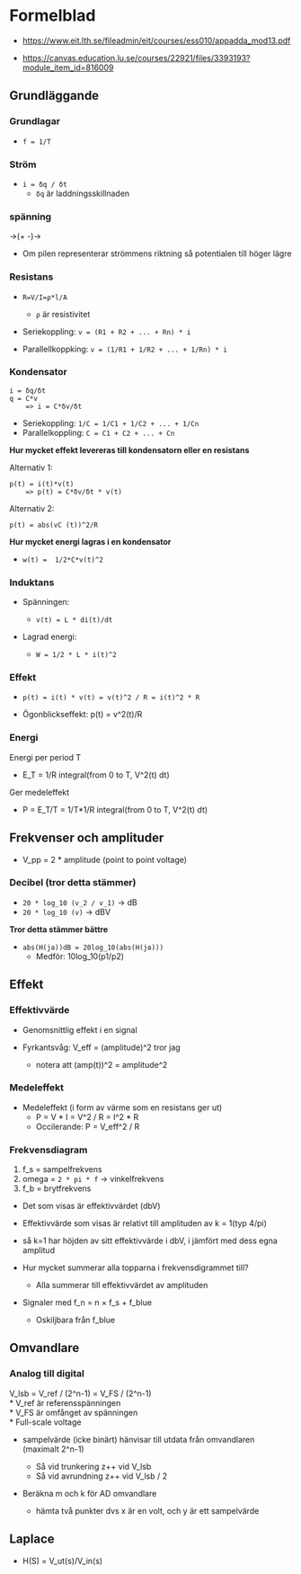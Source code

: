 # Formelblad
- https://www.eit.lth.se/fileadmin/eit/courses/ess010/appadda_mod13.pdf

- https://canvas.education.lu.se/courses/22921/files/3393193?module_item_id=816009 

## Grundläggande
### Grundlagar
* `f = 1/T`

### Ström
* `i = δq / δt`
    * `δq` är laddningsskillnaden

### spänning
->(+ -)->
   * Om pilen representerar strömmens riktning så potentialen till höger lägre

### Resistans
* `R=V/I=ρ*l/A`
    * `ρ` är resistivitet

* Seriekoppling: `v = (R1 + R2 + ... + Rn) * i `

* Parallellkoppking: `v = (1/R1 + 1/R2 + ... + 1/Rn) * i`

### Kondensator
```
i = δq/δt
q = C*v
    => i = C*δv/δt
```
* Seriekoppling: `1/C = 1/C1 + 1/C2 + ... + 1/Cn`
* Parallelkoppling: `C = C1 + C2 + ... + Cn`

**Hur mycket effekt levereras till kondensatorn eller en resistans**  

Alternativ 1:
```
p(t) = i(t)*v(t)
    => p(t) = C*δv/δt * v(t)
```

Alternativ 2: 

```
p(t) = abs(vC (t))^2/R
```

**Hur mycket energi lagras i en kondensator**  
* `w(t) =  1/2*C*v(t)^2`

### Induktans
* Spänningen:
  * `v(t) = L * di(t)/dt`

* Lagrad energi:
  * `W = 1/2 * L * i(t)^2`


### Effekt
* `p(t) = i(t) * v(t) = v(t)^2 / R = i(t)^2 * R`

* Ögonblickseffekt: p(t) = v^2(t)/R

### Energi
Energi per period T
* E_T = 1/R integral(from 0 to T, V^2(t) dt)

Ger medeleffekt
* P = E_T/T = 1/T*1/R integral(from 0 to T, V^2(t) dt)



## Frekvenser och amplituder
* V_pp = 2 * amplitude (point to point voltage)

### Decibel (tror detta stämmer)
- `20 * log_10 (v_2 / v_1)` -> dB
- `20 * log_10 (v)` -> dBV

**Tror detta stämmer bättre**
* `abs(H(jɷ))dB = 20log_10(abs(H(jɷ)))`
    * Medför: 10log_10(p1/p2)

## Effekt
### Effektivvärde
* Genomsnittlig effekt i en signal

* Fyrkantsvåg: V_eff = (amplitude)^2 tror jag
    * notera att (amp(t))^2 = amplitude^2

### Medeleffekt
* Medeleffekt (i form av värme som en resistans ger ut)
    * P = V * I = V^2 / R = I^2 * R
    * Occilerande: P = V_eff^2 / R

### Frekvensdiagram
1. f_s = sampelfrekvens
2. omega = `2 * pi * f` -> vinkelfrekvens
3. f_b = brytfrekvens 

* Det som visas är effektivvärdet (dbV)
* Effektivvärde som visas är relativt till amplituden av k = 1(typ 4/pi)
* så k=1 har höjden av sitt effektivvärde i dbV, i jämfört med dess egna amplitud

* Hur mycket summerar alla topparna i frekvensdigrammet till?
    * Alla summerar till effektivvärdet av amplituden


* Signaler med f_n = n × f_s + f_blue
    * Oskiljbara från f_blue

## Omvandlare
### Analog till digital
V_lsb = V_ref / (2^n-1) = V_FS / (2^n-1)  
    * V_ref är referensspänningen  
    * V_FS är omfånget av spänningen  
        * Full-scale voltage   

* sampelvärde (icke binärt) hänvisar till utdata från omvandlaren (maximalt 2^n-1)
    * Så vid trunkering z++ vid V_lsb
    * Så vid avrundning z++ vid V_lsb / 2

* Beräkna m och k för AD omvandlare
    * hämta två punkter dvs x är en volt, och y är ett sampelvärde

## Laplace
* H(S) = V_ut(s)/V_in(s)



